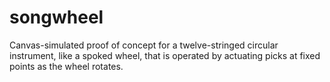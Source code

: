 songwheel
=========
Canvas-simulated proof of concept for a twelve-stringed circular instrument, like a spoked wheel, that is operated by actuating picks at fixed points as the wheel rotates. 
